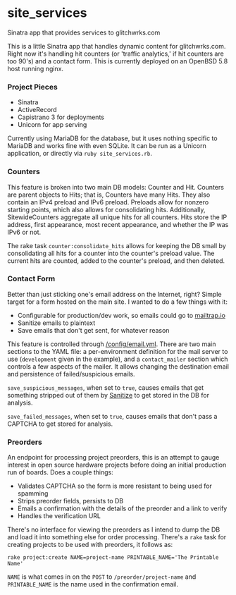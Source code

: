 # site_services
Sinatra app that provides services to glitchwrks.com

This is a little Sinatra app that handles dynamic content for glitchwrks.com. Right now it's handling hit counters (or 'traffic analytics,' if hit counters are too 90's) and a contact form. This is currently deployed on an OpenBSD 5.8 host running nginx.

### Project Pieces

- Sinatra
- ActiveRecord
- Capistrano 3 for deployments
- Unicorn for app serving

Currently using MariaDB for the database, but it uses nothing specific to MariaDB and works fine with even SQLite. It can be run as a Unicorn application, or directly via `ruby site_services.rb`.

### Counters

This feature is broken into two main DB models: Counter and Hit. Counters are parent objects to Hits; that is, Counters have many Hits. They also contain an IPv4 preload and IPv6 preload. Preloads allow for nonzero starting points, which also allows for consolidating hits. Additionally, SitewideCounters aggregate all unique hits for all counters. Hits store the IP address, first appearance, most recent appearance, and whether the IP was IPv6 or not.

The rake task `counter:consolidate_hits` allows for keeping the DB small by consolidating all hits for a counter into the counter's preload value. The current hits are counted, added to the counter's preload, and then deleted. 

### Contact Form

Better than just sticking one's email address on the Internet, right? Simple target for a form hosted on the main site. I wanted to do a few things with it:

- Configurable for production/dev work, so emails could go to [mailtrap.io](https://mailtrap.io)
- Sanitize emails to plaintext
- Save emails that don't get sent, for whatever reason

This feature is controlled through [/config/email.yml](https://github.com/chapmajs/site_services/blob/master/config/email.yml.example). There are two main sections to the YAML file: a per-environment definition for the mail server to use (`development` given in the example), and a `contact_mailer` section which controls a few aspects of the mailer. It allows changing the destination email and persistence of failed/suspicious emails.

`save_suspicious_messages`, when set to `true`, causes emails that get something stripped out of them by [Sanitize](https://github.com/rgrove/sanitize) to get stored in the DB for analysis.

`save_failed_messages`, when set to `true`, causes emails that don't pass a CAPTCHA to get stored for analysis.

### Preorders

An endpoint for processing project preorders, this is an attempt to gauge interest in open source hardware projects before doing an initial production run of boards. Does a couple things:

- Validates CAPTCHA so the form is more resistant to being used for spamming
- Strips preorder fields, persists to DB
- Emails a confirmation with the details of the preorder and a link to verify
- Handles the verification URL

There's no interface for viewing the preorders as I intend to dump the DB and load it into something else for order processing. There's a `rake` task for creating projects to be used with preorders, it follows as:

```
rake project:create NAME=project-name PRINTABLE_NAME='The Printable Name'
```

`NAME` is what comes in on the `POST` to `/preorder/project-name` and `PRINTABLE_NAME` is the name used in the confirmation email.
